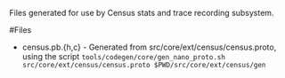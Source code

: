 Files generated for use by Census stats and trace recording subsystem.

#Files
* census.pb.{h,c} - Generated from src/core/ext/census/census.proto, using the
  script `tools/codegen/core/gen_nano_proto.sh src/core/ext/census/census.proto
  $PWD/src/core/ext/census/gen`
